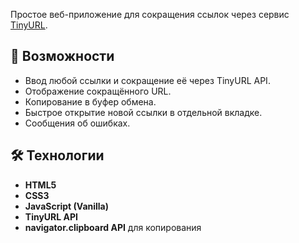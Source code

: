 
Простое веб-приложение для сокращения ссылок через сервис [TinyURL](https://tinyurl.com).

## 🚀 Возможности
- Ввод любой ссылки и сокращение её через TinyURL API.
- Отображение сокращённого URL.
- Копирование в буфер обмена.
- Быстрое открытие новой ссылки в отдельной вкладке.
- Сообщения об ошибках.

## 🛠 Технологии
- **HTML5**
- **CSS3**
- **JavaScript (Vanilla)**
- **TinyURL API**
- **navigator.clipboard API** для копирования
